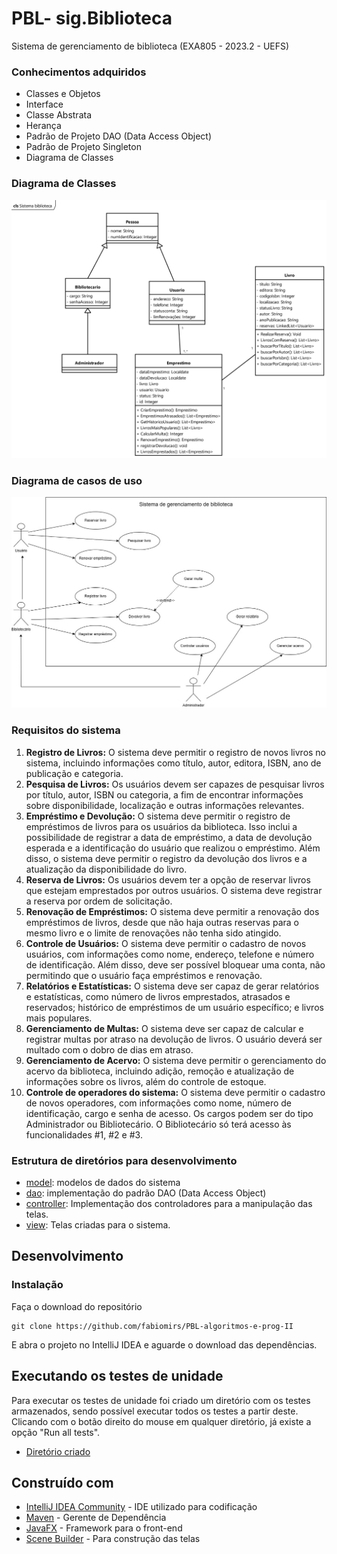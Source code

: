 # PBL- sig.Biblioteca
 Sistema de gerenciamento de biblioteca (EXA805 - 2023.2 - UEFS)

### Conhecimentos adquiridos

- Classes e Objetos
- Interface
- Classe Abstrata
- Herança
- Padrão de Projeto DAO (Data Access Object)
- Padrão de Projeto Singleton
- Diagrama de Classes

### Diagrama de Classes

![Diagrama de Classe](Diagramas/Sistema_biblioteca.png)

### Diagrama de casos de uso

![Diagrama de casos de uso](Diagramas/Diagrama_casos.jpg)

### Requisitos do sistema

1. **Registro de Livros:** O sistema deve permitir o registro de novos livros no sistema, incluindo informações como título, autor, editora, ISBN, ano de publicação e categoria.
2. **Pesquisa de Livros:** Os usuários devem ser capazes de pesquisar livros por título, autor, ISBN ou categoria, a fim de encontrar informações sobre disponibilidade, localização e outras informações relevantes.
3. **Empréstimo e Devolução:** O sistema deve permitir o registro de empréstimos de livros para os usuários da biblioteca. Isso inclui a possibilidade de registrar a data de empréstimo, a data de devolução esperada e a identificação do usuário que realizou o empréstimo. Além disso, o sistema deve permitir o registro da devolução dos livros e a atualização da disponibilidade do livro.
4. **Reserva de Livros:** Os usuários devem ter a opção de reservar livros que estejam emprestados por outros usuários. O sistema deve registrar a reserva por ordem de solicitação.
5. **Renovação de Empréstimos:** O sistema deve permitir a renovação dos empréstimos de livros, desde que não haja outras reservas para o mesmo livro e o limite de renovações não tenha sido atingido.
6. **Controle de Usuários:** O sistema deve permitir o cadastro de novos usuários, com informações como nome, endereço, telefone e número de identificação. Além disso, deve ser possível bloquear uma conta, não permitindo que o usuário faça empréstimos e renovação.
7. **Relatórios e Estatísticas:** O sistema deve ser capaz de gerar relatórios e estatísticas, como número de livros emprestados, atrasados e reservados; histórico de empréstimos de um usuário específico; e livros mais populares.
8. **Gerenciamento de Multas:** O sistema deve ser capaz de calcular e registrar multas por atraso na devolução de livros. O usuário deverá ser multado com o dobro de dias em atraso.
9. **Gerenciamento de Acervo:** O sistema deve permitir o gerenciamento do acervo da biblioteca, incluindo adição, remoção e atualização de informações sobre os livros, além do controle de estoque.
10. **Controle de operadores do sistema:** O sistema deve permitir o cadastro de novos operadores, com informações como nome, número de identificação, cargo e senha de acesso. Os cargos podem ser do tipo Administrador ou Bibliotecário. O Bibliotecário só terá acesso às funcionalidades #1, #2 e #3.

### Estrutura de diretórios para desenvolvimento
- [model](PBL/src/model): modelos de dados do sistema
- [dao](PBL/src/dao): implementação do padrão DAO (Data Access Object)
- [controller](src/main/java/com/example/pbl/controller): Implementação dos controladores para a manipulação das telas.
- [view](src/main/resources): Telas criadas para o sistema.
## Desenvolvimento

### Instalação

Faça o download do repositório

```
git clone https://github.com/fabiomirs/PBL-algoritmos-e-prog-II
```

E abra o projeto no IntelliJ IDEA e aguarde o download das dependências.

## Executando os testes de unidade

Para executar os testes de unidade foi criado um diretório com os testes armazenados, sendo possível executar todos os testes a partir deste. Clicando com o botão direito do mouse em qualquer diretório, já existe a opção "Run all tests".
- [Diretório criado](src/testes)


## Construído com

* [IntelliJ IDEA Community](https://www.jetbrains.com/idea/download/) - IDE utilizado para codificação
* [Maven](https://maven.apache.org/) - Gerente de Dependência
* [JavaFX](https://openjfx.io/) - Framework para o front-end
* [Scene Builder](https://gluonhq.com/products/scene-builder/) - Para construção das telas
